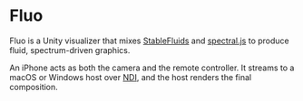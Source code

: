 # Fluo

Fluo is a Unity visualizer that mixes [StableFluids] and [spectral.js] to
produce fluid, spectrum-driven graphics.

An iPhone acts as both the camera and the remote controller. It streams to a
macOS or Windows host over [NDI], and the host renders the final composition.

[StableFluids]: https://github.com/keijiro/StableFluids
[spectral.js]: https://github.com/keijiro/spectral.js-unity
[NDI]: https://github.com/keijiro/KlakNDI
